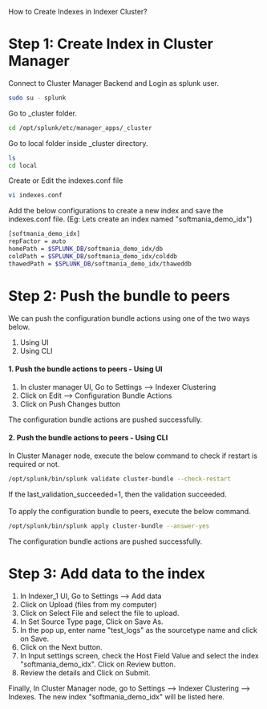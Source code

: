 How to Create Indexes in Indexer Cluster?

# Step 1: Create Index in Cluster Manager
Connect to Cluster Manager Backend and Login as splunk user.
```bash
sudo su - splunk
```
Go to _cluster folder.
```bash
cd /opt/splunk/etc/manager_apps/_cluster
```
Go to local folder inside _cluster directory.
```bash
ls
cd local
```
Create or Edit the indexes.conf file
```bash
vi indexes.conf
```
Add the below configurations to create a new index and save the indexes.conf file.
(Eg: Lets create an index named "softmania_demo_idx")
```bash
[softmania_demo_idx]
repFactor = auto
homePath = $SPLUNK_DB/softmania_demo_idx/db
coldPath = $SPLUNK_DB/softmania_demo_idx/colddb
thawedPath = $SPLUNK_DB/softmania_demo_idx/thaweddb
```
# Step 2: Push the bundle to peers
We can push the configuration bundle actions using one of the two ways below.
1. Using UI
2. Using CLI

#### 1. Push the bundle actions to peers - Using UI
1. In cluster manager UI, Go to Settings --> Indexer Clustering
2. Click on Edit --> Configuration Bundle Actions
3. Click on Push Changes button

The configuration bundle actions are pushed successfully.

#### 2. Push the bundle actions to peers - Using CLI
In Cluster Manager node, execute the below command to check if restart is required or not.
```bash
/opt/splunk/bin/splunk validate cluster-bundle --check-restart
```
If the last_validation_succeeded=1, then the validation succeeded.
<br/>
<br>
To apply the configuration bundle to peers, execute the below command.
```bash
/opt/splunk/bin/splunk apply cluster-bundle --answer-yes
```
The configuration bundle actions are pushed successfully.

# Step 3: Add data to the index
1. In Indexer_1 UI, Go to Settings --> Add data
2. Click on Upload (files from my computer)
3. Click on Select File and select the file to upload.
4. In Set Source Type page, Click on Save As.
5. In the pop up, enter name "test_logs" as the sourcetype name and click on Save.
6. Click on the Next button.
7. In Input settings screen, check the Host Field Value and select the index "softmania_demo_idx". Click on Review button.
8. Review the details and Click on Submit.

Finally, In Cluster Manager node, go to Settings --> Indexer Clustering --> Indexes. The new index "softmania_demo_idx" will be listed here.
